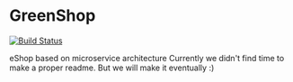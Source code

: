 # GreenShop

[![Build Status](https://alexars.visualstudio.com/GreenShop/_apis/build/status/Bledhard.GreenShop?branchName=dev)](https://alexars.visualstudio.com/GreenShop/_build/latest?definitionId=3&branchName=dev)

eShop based on microservice architecture
Currently we didn't find time to make a proper readme. But we will make it eventually :)
